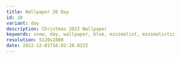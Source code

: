 ```yaml
---
title: Wallpaper 20 Day
id: 20
variant: day
description: Christmas 2022 Wallpaper
keywords: snow, day, wallpaper, blue, minimalist, minimalistic
resolution: 5120x2880
date: 2022-12-01T16:02:28.822Z
---
```

